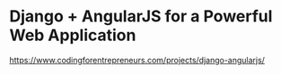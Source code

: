 # Django + AngularJS for a Powerful Web Application
https://www.codingforentrepreneurs.com/projects/django-angularjs/
